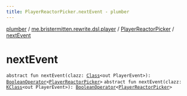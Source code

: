 ```yaml
---
title: PlayerReactorPicker.nextEvent - plumber
---
```


[plumber](../../index.html) / [me.bristermitten.rewrite.dsl.player](../index.html) / [PlayerReactorPicker](index.html) / [nextEvent](./next-event.html)

# nextEvent

`abstract fun nextEvent(clazz: `[`Class`](https://docs.oracle.com/javase/6/docs/api/java/lang/Class.html)`<out PlayerEvent>): `[`BooleanOperator`](../../me.bristermitten.rewrite.dsl.core/-boolean-operator/index.html)`<`[`PlayerReactorPicker`](index.html)`>`
`abstract fun nextEvent(clazz: `[`KClass`](https://kotlinlang.org/api/latest/jvm/stdlib/kotlin.reflect/-k-class/index.html)`<out PlayerEvent>): `[`BooleanOperator`](../../me.bristermitten.rewrite.dsl.core/-boolean-operator/index.html)`<`[`PlayerReactorPicker`](index.html)`>`